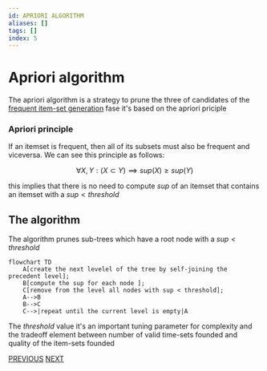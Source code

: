 ```yaml
---
id: APRIORI ALGORITHM
aliases: []
tags: []
index: 5
---
```


# Apriori algorithm

The apriori algorithm is a strategy to prune the three of candidates of the [frequent item-set generation](pages/datamining/association_rules/frequent_itemset_generation.md) fase it's based on the apriori priciple

### Apriori principle
If an itemset is frequent, then all of its subsets must also be frequent and viceversa.
We can see this principle as follows:

$$
\forall X,Y: (X \subset Y) \implies sup(X) \geq sup(Y)
$$

this implies that there is no need to compute $sup$ of an itemset that contains an itemset with a $sup \lt threshold$

## The algorithm

The algorithm prunes sub-trees which have a root node with a $sup \lt threshold$

```mermaid
flowchart TD
	A[create the next levelel of the tree by self-joining the precedent level];
	B[compute the sup for each node ];
	C[remove from the level all nodes with sup < threshold];
	A-->B
	B-->C
	C-->|repeat until the current level is empty|A
```

The $threshold$ value it's an important tuning parameter for complexity and the tradeoff element between number of valid time-sets founded and quality of the item-sets founded

[PREVIOUS](pages/datamining/association_rules/frequent_itemset_generation.md) [NEXT](pages/datamining/association_rules/fp-growth.md)
